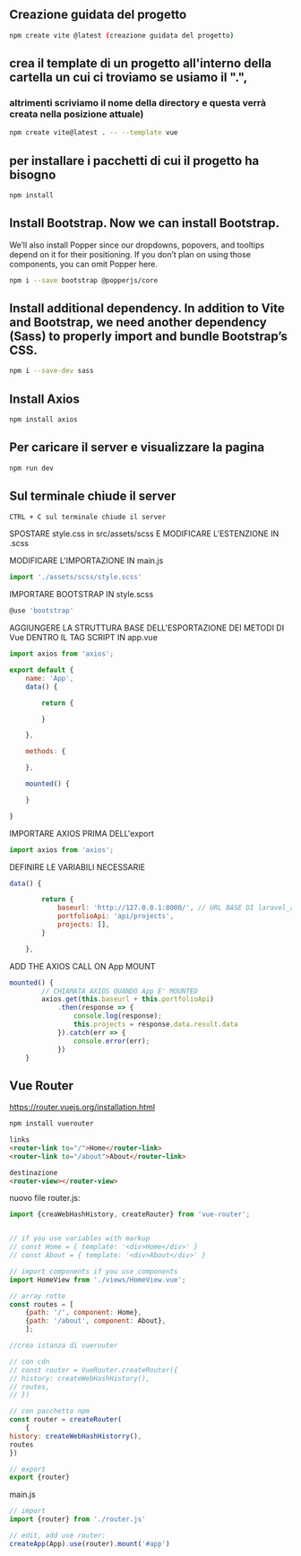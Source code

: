## Creazione guidata del progetto
```bash
npm create vite @latest (creazione guidata del progetto)
```

## crea il template di un progetto all'interno della cartella un cui ci troviamo se usiamo il ".", 
### altrimenti scriviamo il nome della directory e questa verrà creata nella posizione attuale)
```bash
npm create vite@latest . -- --template vue
```

## per installare i pacchetti di cui il progetto ha bisogno
```bash
npm install
```

## Install Bootstrap. Now we can install Bootstrap. 
We’ll also install Popper since our dropdowns, popovers, and tooltips depend on it for their positioning. 
If you don’t plan on using those components, you can omit Popper here.
```bash
npm i --save bootstrap @popperjs/core
```

## Install additional dependency. In addition to Vite and Bootstrap, we need another dependency (Sass) to properly import and bundle Bootstrap’s CSS.
```bash
npm i --save-dev sass
```

## Install Axios
```bash
npm install axios
```

## Per caricare il server e visualizzare la pagina
```bash
npm run dev
```

## Sul terminale chiude il server
```bash
CTRL + C sul terminale chiude il server
```

SPOSTARE style.css in src/assets/scss E MODIFICARE L'ESTENZIONE IN .scss

MODIFICARE L'IMPORTAZIONE IN main.js
```js
import './assets/scss/style.scss'
```

IMPORTARE BOOTSTRAP IN style.scss
```js
@use 'bootstrap'
```

AGGIUNGERE LA STRUTTURA BASE DELL'ESPORTAZIONE DEI METODI DI Vue DENTRO IL TAG SCRIPT IN app.vue
```js
import axios from 'axios';

export default {
    name: 'App',
    data() {

        return {

        }

    },

    methods: {

    },

    mounted() {

    }

}
```
IMPORTARE AXIOS PRIMA DELL'export

```js
import axios from 'axios';
```

DEFINIRE LE VARIABILI NECESSARIE
```js
data() {

        return {
            baseurl: 'http://127.0.0.1:8000/', // URL BASE DI laravel_api
            portfolioApi: 'api/projects',
            projects: [],
        }

    },
```

ADD THE AXIOS CALL ON App MOUNT
```js
mounted() {
        // CHIAMATA AXIOS QUANDO App E' MOUNTED
        axios.get(this.baseurl + this.portfolioApi)
            .then(response => {
                console.log(response);
                this.projects = response.data.result.data
            }).catch(err => {
                console.error(err);
            })
    }
```

## Vue Router
https://router.vuejs.org/installation.html

```bash
npm install vuerouter
```

```html
links
<router-link to="/">Home</router-link>
<router-link to="/about">About</router-link>

destinazione
<router-view></router-view>
```
nuovo file router.js:
```js
import {creaWebHashHistory, createRouter} from 'vue-router';


// if you use variables with markup
// const Home = { template: '<div>Home</div>' }
// const About = { template: '<div>About</div>' }

// import components if you use components
import HomeView from './views/HomeView.vue';

// array rotte
const routes = [
    {path: '/', component: Home},
    {path: '/about', component: About},
    ];

//crea istanza di vuerouter

// con cdn
// const router = VueRouter.createRouter({
// history: createWebHashHistory(),
// routes,
// })

// con pacchetto npm
const router = createRouter(
    {
history: createWebHashHistorry(),
routes
})

// export
export {router}
```

main.js
```js
// import
import {router} from './router.js'

// edit, add use router:
createApp(App).use(router).mount('#app')
```

